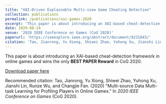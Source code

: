 ```yaml
---
title: "XAI-Driven Explainable Multi-view Game Cheating Detection"
collection: publications
permalink: /publications/xai-games-2020
excerpt: 'This paper is about introducing an XAI-based cheat-detection framework in online games and wins the only **BEST PAPER Reward** in CoG 2020.'
date: 2020-08-24
venue: '2020 IEEE Conference on Games (CoG`2020)'
paperurl: 'https://ieeexplore.ieee.org/abstract/document/9231843/'
citation: 'Tao, Jianrong, Yu Xiong, Shiwei Zhao, Yuhong Xu, Jianshi Lin, Runze Wu, and Changjie Fan. &quot;XAI-Driven Explainable Multi-view Game Cheating Detection.&quot; In <i>2020 IEEE Conference on Games </i>(CoG 2020), pp. 144-151. IEEE, 2020.'
---
```

This paper is about introducing an XAI-based cheat-detection framework in online games and wins the only **BEST PAPER Reward** in CoG 2020.

[Download paper here](https://www.researchgate.net/profile/Runze-Wu/publication/346358506_XAI-Driven_Explainable_Multi-view_Game_Cheating_Detection/links/6107b2e3169a1a0103cfa138/XAI-Driven-Explainable-Multi-view-Game-Cheating-Detection.pdf)

Recommended citation: Tao, Jianrong, Yu Xiong, Shiwei Zhao, Yuhong Xu, Jianshi Lin, Runze Wu, and Changjie Fan. (2020) &quot;Multi-source Data Multi-task Learning for Profiling Players in Online Games.&quot; In <i>2020 IEEE Conference on Games </i>(CoG 2020).